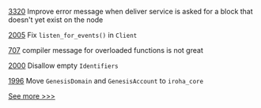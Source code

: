 
[3320](https://github.com/hyperledger/fabric/issues/3320) Improve error message when deliver service is asked for a block that doesn't yet exist on the node

[2005](https://github.com/hyperledger/iroha/issues/2005) Fix `listen_for_events()` in `Client`

[707](https://github.com/hyperledger-labs/solang/issues/707) compiler message for overloaded functions is not great

[2000](https://github.com/hyperledger/iroha/issues/2000) Disallow empty `Identifiers`

[1996](https://github.com/hyperledger/iroha/issues/1996) Move `GenesisDomain` and `GenesisAccount` to `iroha_core`


[See more >>>](https://start-here.hyperledger.org/issues)
